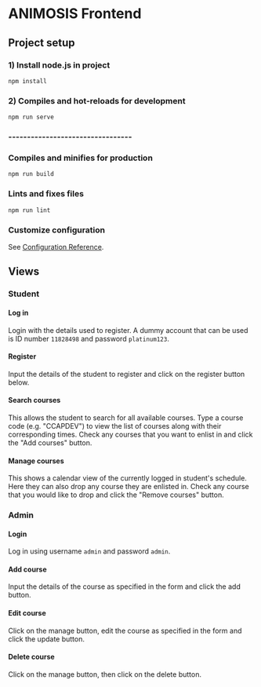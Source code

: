 # ANIMOSIS Frontend

## Project setup

### 1) Install node.js in project
```
npm install
```

### 2) Compiles and hot-reloads for development
```
npm run serve
```
### ---------------------------------

### Compiles and minifies for production
```
npm run build
```

### Lints and fixes files
```
npm run lint
```

### Customize configuration
See [Configuration Reference](https://cli.vuejs.org/config/).

## Views

### Student

#### Log in

Login with the details used to register.
A dummy account that can be used is ID number ```11828498``` and password ```platinum123```.

#### Register

Input the details of the student to register and click on the register button below. 

#### Search courses

This allows the student to search for all available courses. Type a course code (e.g. "CCAPDEV") to view the list of courses along with their corresponding times. Check any courses that you want to enlist in and click the "Add courses" button.

#### Manage courses

This shows a calendar view of the currently logged in student's schedule. Here they can also drop any course they are enlisted in. Check any course that you would like to drop and click the "Remove courses" button.

### Admin

#### Login

Log in using username ```admin``` and password ```admin```.

#### Add course

Input the details of the course as specified in the form and click the add button.

#### Edit course

Click on the manage button, edit the course as specified in the form and click the update button.

#### Delete course

Click on the manage button, then click on the delete button.
